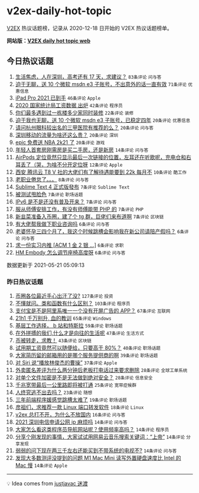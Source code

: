 # v2ex-daily-hot-topic

[V2EX](https://www.v2ex.com/) 热议话题榜，记录从 2020-12-18 日开始的 V2EX 热议话题榜单。

**网站版：[V2EX daily hot topic web](https://boojack.github.io/v2ex-daily-hot-topic-web/)**

## 今日热议话题

<!-- TODAY BEGIN -->

1. [生活焦虑，人在深圳，高考还有 17 天，求建议？](https://www.v2ex.com/t/778291) `83条评论` `问与答`
1. [迫于无聊，送 10 个微软 msdn e3 子账号，不出意外的话一直有效](https://www.v2ex.com/t/778274) `71条评论` `优惠信息`
1. [iPad Pro 2021 已到手](https://www.v2ex.com/t/778271) `46条评论` `Apple`
1. [2020 国家统计局工资数据 出炉](https://www.v2ex.com/t/778270) `42条评论` `程序员`
1. [你们最多遇到过一栋楼多少家同时装修](https://www.v2ex.com/t/778269) `22条评论` `装修`
1. [迫于我也无聊，送 10 个微软 msdn e3 子账号，已稳定四年](https://www.v2ex.com/t/778305) `20条评论` `优惠信息`
1. [请问杭州眼科较出名的三甲医院有推荐的么？](https://www.v2ex.com/t/778284) `20条评论` `问与答`
1. [深圳移动的流量为啥还这么贵？](https://www.v2ex.com/t/778265) `20条评论` `深圳`
1. [epic 免费送 NBA 2k21 了](https://www.v2ex.com/t/778264) `20条评论` `游戏`
1. [年轻人首套房刚需房是买二手房，还是新房](https://www.v2ex.com/t/778279) `14条评论` `问与答`
1. [AirPods 定位竟然只显示最后一次链接的位置，左耳还在听歌呢，充电仓和右耳丢了（哭，为啥不分开定位呀](https://www.v2ex.com/t/778277) `12条评论` `Apple`
1. [西安 腾讯云 T8 V 社的大佬们有了解待遇能要到 22k 每月不](https://www.v2ex.com/t/778289) `10条评论` `酷工作`
1. [老职业倦怠了。。。](https://www.v2ex.com/t/778297) `8条评论` `问与答`
1. [Sublime Text 4 正式版發布](https://www.v2ex.com/t/778336) `7条评论` `Sublime Text`
1. [被测试甩脸色](https://www.v2ex.com/t/778309) `7条评论` `职场话题`
1. [IPv6 是不是还没有普及开来？](https://www.v2ex.com/t/778295) `7条评论` `问与答`
1. [服从师傅安排工作，有没有师傅能带 PHP 的](https://www.v2ex.com/t/778287) `7条评论` `PHP`
1. [新韭菜准备入币圈，建了个 tg 群，巨佬们来布道啊](https://www.v2ex.com/t/778282) `7条评论` `区块链`
1. [有大佬帮我做下职业咨询吗](https://www.v2ex.com/t/778319) `6条评论` `问与答`
1. [老婆怀孕三四个月了，我这个时候跳槽会影响我在新公司请陪产假吗？](https://www.v2ex.com/t/778300) `6条评论` `问与答`
1. [求一份实习内推 [ACM 1 金 2 银 ...]](https://www.v2ex.com/t/778299) `6条评论` `求职`
1. [HM Embody 怎么调节座椅高度呀](https://www.v2ex.com/t/778292) `6条评论` `问与答`

数据更新于 2021-05-21 05:09:13

<!-- TODAY END -->

### 昨日热议话题

<!-- YESTERDAY BEGIN -->

1. [币圈各位最近手心出汗了没?](https://www.v2ex.com/t/778035) `127条评论` `投资`
1. [不懂就问。类和函数有什么区别？](https://www.v2ex.com/t/778049) `103条评论` `程序员`
1. [支付宝是不是阿里系唯一一个没有开屏广告的 APP？](https://www.v2ex.com/t/778082) `67条评论` `互联网`
1. [21h1 千万别升, 血的教训](https://www.v2ex.com/t/778047) `65条评论` `Windows`
1. [基层工作选择， b 站和特斯拉](https://www.v2ex.com/t/778120) `59条评论` `职场话题`
1. [在外拼搏的我们,什么才是向往的生活呢](https://www.v2ex.com/t/778064) `47条评论` `生活方式`
1. [币被转走，求教！](https://www.v2ex.com/t/778168) `43条评论` `区块链`
1. [试用期工资竟然可以随便给，只要高于 80%？](https://www.v2ex.com/t/778062) `40条评论` `职场话题`
1. [大家简历留的邮箱用的是哪个服务提供商的啊](https://www.v2ex.com/t/778210) `39条评论` `职场话题`
1. [对 Siri 说“播放林俊杰的曹操”](https://www.v2ex.com/t/778102) `37条评论` `Apple`
1. [外卖匿名差评为什么两分钟后老板打电话过来要求删除](https://www.v2ex.com/t/778198) `28条评论` `全球工单系统`
1. [对单个文件加密是不是无法做到绝对安全？](https://www.v2ex.com/t/778090) `28条评论` `信息安全`
1. [千兆宽带最后一公里路即将被打通](https://www.v2ex.com/t/778196) `25条评论` `宽带症候群`
1. [人终究逃不出去吗？](https://www.v2ex.com/t/778253) `23条评论` `随想`
1. [三年前端程序媛感觉跳槽太难了](https://www.v2ex.com/t/778238) `19条评论` `职场话题`
1. [彦祖们，求推荐一款 Linux 端口转发软件](https://www.v2ex.com/t/778087) `18条评论` `Linux`
1. [v2ex 总打不开，为什么不放国内](https://www.v2ex.com/t/778097) `16条评论` `问与答`
1. [2021 深圳电信申请公网 ip 麻烦吗](https://www.v2ex.com/t/778184) `14条评论` `问与答`
1. [大家怎么看这类程序员导航网站呢？使用频率高吗？](https://www.v2ex.com/t/778160) `14条评论` `程序员`
1. [分享个刚发现的事情，大家试试用网易云音乐搜索关键词：“上帝”](https://www.v2ex.com/t/778081) `14条评论` `分享发现`
1. [弱弱的问下现在两三千左右还能买到不带系统的电视不?](https://www.v2ex.com/t/778039) `14条评论` `问与答`
1. [发现大多数测评没提到的问题 M1 Mac Mini 读写外置硬盘速度比 Intel 的 Mac 慢](https://www.v2ex.com/t/778036) `14条评论` `Apple`

<!-- YESTERDAY END -->

---

💡 Idea comes from [justjavac 迷渡](https://github.com/justjavac/)
